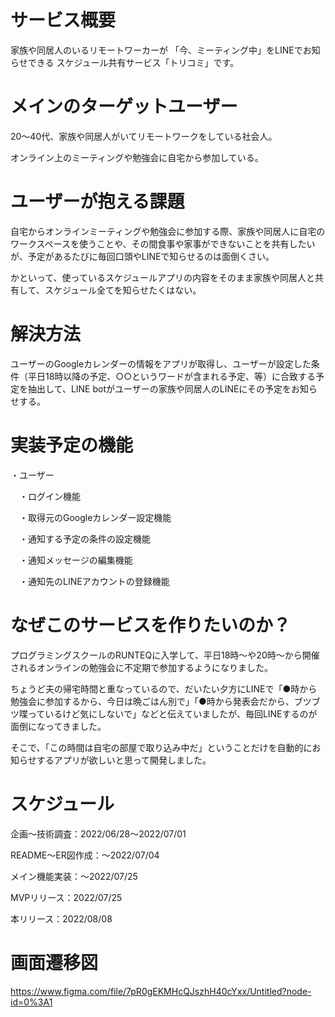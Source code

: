 # サービス概要
家族や同居人のいるリモートワーカーが
「今、ミーティング中」をLINEでお知らせできる
スケジュール共有サービス「トリコミ」です。

# メインのターゲットユーザー
20〜40代、家族や同居人がいてリモートワークをしている社会人。

オンライン上のミーティングや勉強会に自宅から参加している。

# ユーザーが抱える課題
自宅からオンラインミーティングや勉強会に参加する際、家族や同居人に自宅のワークスペースを使うことや、その間食事や家事ができないことを共有したいが、予定があるたびに毎回口頭やLINEで知らせるのは面倒くさい。

かといって、使っているスケジュールアプリの内容をそのまま家族や同居人と共有して、スケジュール全てを知らせたくはない。

# 解決方法
ユーザーのGoogleカレンダーの情報をアプリが取得し、ユーザーが設定した条件（平日18時以降の予定、○○というワードが含まれる予定、等）に合致する予定を抽出して、LINE botがユーザーの家族や同居人のLINEにその予定をお知らせする。

# 実装予定の機能
・ユーザー

　・ログイン機能

　・取得元のGoogleカレンダー設定機能

　・通知する予定の条件の設定機能

　・通知メッセージの編集機能

　・通知先のLINEアカウントの登録機能

# なぜこのサービスを作りたいのか？
プログラミングスクールのRUNTEQに入学して、平日18時〜や20時〜から開催されるオンラインの勉強会に不定期で参加するようになりました。

ちょうど夫の帰宅時間と重なっているので、だいたい夕方にLINEで「●時から勉強会に参加するから、今日は晩ごはん別で」「●時から発表会だから、ブツブツ喋っているけど気にしないで」などと伝えていましたが、毎回LINEするのが面倒になってきました。

そこで、「この時間は自宅の部屋で取り込み中だ」ということだけを自動的にお知らせするアプリが欲しいと思って開発しました。

# スケジュール
企画〜技術調査：2022/06/28〜2022/07/01

README〜ER図作成：〜2022/07/04

メイン機能実装：〜2022/07/25

MVPリリース：2022/07/25

本リリース：2022/08/08

# 画面遷移図
https://www.figma.com/file/7pR0gEKMHcQJszhH40cYxx/Untitled?node-id=0%3A1